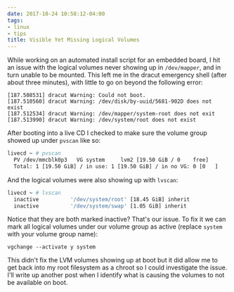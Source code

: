 ```yaml
---
date: 2017-10-24 10:58:12-04:00
tags:
- linux
- tips
title: Visible Yet Missing Logical Volumes
---
```


While working on an automated install script for an embedded board, I hit an
issue with the logical volumes never showing up in `/dev/mapper`, and in turn
unable to be mounted. This left me in the dracut emergency shell (after about
three minutes), with little to go on beyond the following error:

```
[187.508531] dracut Warning: Could not boot.
[187.510560] dracut Warning: /dev/disk/by-uuid/5681-902D does not exist
[187.512534] dracut Warning: /dev/mapper/system-root does not exit
[187.513990] dracut Warning: /dev/system/root does not exist
```

After booting into a live CD I checked to make sure the volume group showed up
under `pvscan` like so:

```sh
livecd ~ # pvscan
  PV /dev/mmcblk0p3   VG system     lvm2 [19.50 GiB / 0    free]
  Total: 1 [19.50 GiB] / in use: 1 [19.50 GiB] / in no VG: 0 [0   ]
```

And the logical volumes were also showing up with `lvscan`:

```sh
livecd ~ # lvscan
  inactive          '/dev/system/root' [18.45 GiB] inherit
  inactive          '/dev/system/swap' [1.05 GiB] inherit
```

Notice that they are both marked inactive? That's our issue. To fix it we can
mark all logical volumes under our volume group as active (replace `system`
with your volume group name):

```
vgchange --activate y system
```

This didn't fix the LVM volumes showing up at boot but it did allow me to get
back into my root filesystem as a chroot so I could investigate the issue. I'll
write up another post when I identify what is causing the volumes to not be
available on boot.
